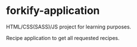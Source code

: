 # forkify-application

HTML/CSS(SASS)/JS project for learning purposes.

Recipe application to get all requested recipes.
